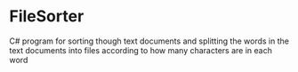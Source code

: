 # FileSorter
C# program for sorting though text documents and splitting the words in the text documents into files according to how many characters are in each word
